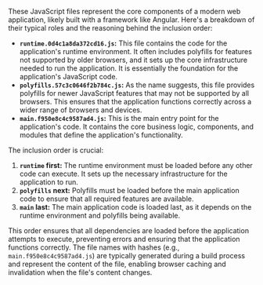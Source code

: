 These JavaScript files represent the core components of a modern web application, likely built with a framework like Angular. Here's a breakdown of their typical roles and the reasoning behind the inclusion order:

*   **`runtime.0d4c1a8da372cd16.js`:** This file contains the code for the application's runtime environment.  It often includes polyfills for features not supported by older browsers, and it sets up the core infrastructure needed to run the application. It is essentially the foundation for the application's JavaScript code.
*   **`polyfills.57c3c0646f2b784c.js`:** As the name suggests, this file provides polyfills for newer JavaScript features that may not be supported by all browsers. This ensures that the application functions correctly across a wider range of browsers and devices.
*   **`main.f950e8c4c9587ad4.js`:** This is the main entry point for the application's code. It contains the core business logic, components, and modules that define the application's functionality.

The inclusion order is crucial:

1.  **`runtime` first:** The runtime environment must be loaded before any other code can execute. It sets up the necessary infrastructure for the application to run.
2.  **`polyfills` next:** Polyfills must be loaded before the main application code to ensure that all required features are available.
3.  **`main` last:** The main application code is loaded last, as it depends on the runtime environment and polyfills being available.

This order ensures that all dependencies are loaded before the application attempts to execute, preventing errors and ensuring that the application functions correctly.  The file names with hashes (e.g., `main.f950e8c4c9587ad4.js`) are typically generated during a build process and represent the content of the file, enabling browser caching and invalidation when the file's content changes.
